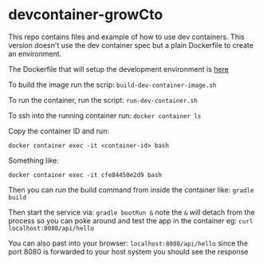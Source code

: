 # devcontainer-growCto

This repo contains files and example of how to use dev 
containers. This version doesn't use the dev container spec
but a plain Dockerfile to create an environment.

The Dockerfile that will setup the development environment is
[here](.devcontainer/Dockerfile)

To build the image run the scrip:
`build-dev-container-image.sh`

To run the container, run the script:
`run-dev-container.sh`

To ssh into the running container run:
`docker container ls`

Copy the container ID and run:
```
docker container exec -it <container-id> bash
```
Something like:

```
docker container exec -it cfe84450e2d9 bash
```

Then you can run the build command from inside the container like:
`gradle build`

Then start the service via:
`gradle bootRun &`
note the `&` will detach from the process so you can poke around
and test the app in the container eg:
`curl localhost:8080/api/hello`

You can also past into your browser:
`localhost:8080/api/hello`
since the port 8080 is forwarded to your host system you should see the response

